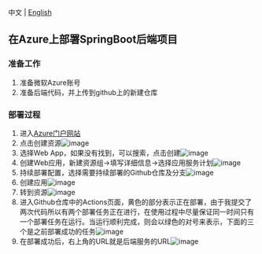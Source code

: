 中文 | [English][1]

## 在Azure上部署SpringBoot后端项目

### 准备工作

1. 准备微软Azure账号
2. 准备后端代码，并上传到github上的新建仓库

### 部署过程

1. 进入[Azure门户网站][2]
2. 点击创建资源![image]( https://github.com/ineedahouse/markdownPhoto/blob/main/azure-deployment/back-end/1.png)
3. 选择Web App，如果没有找到，可以搜索，点击创建![image]( https://github.com/ineedahouse/markdownPhoto/blob/main/azure-deployment/back-end/2.png)
4. 创建Web应用，新建资源组->填写详细信息->选择应用服务计划![image]( https://github.com/ineedahouse/markdownPhoto/blob/main/azure-deployment/back-end/3.png)
5. 持续部署配置，选择需要持续部署的Github仓库及分支![image]( https://github.com/ineedahouse/markdownPhoto/blob/main/azure-deployment/back-end/4.png)
6. 创建应用![image]( https://github.com/ineedahouse/markdownPhoto/blob/main/azure-deployment/back-end/5.png)
7. 转到资源![image]( https://github.com/ineedahouse/markdownPhoto/blob/main/azure-deployment/back-end/6.png)
8. 进入Github仓库中的Actions页面，黄色的部分表示正在部署，由于我提交了两次代码所以有两个部署任务正在进行，在使用过程中尽量保证同一时间只有一个部署任务在运行。当运行顺利完成，则会以绿色的对号来表示，下面的三个是之前部署成功的任务![image]( https://github.com/ineedahouse/markdownPhoto/blob/main/azure-deployment/back-end/7.png)
9. 在部署成功后，右上角的URL就是后端服务的URL![image]( https://github.com/ineedahouse/markdownPhoto/blob/main/azure-deployment/back-end/8.png)

[1]:  https://github.com/ineedahouse/azure-test-back-end/blob/master/README_EN.md
[2]: https://portal.azure.com/

